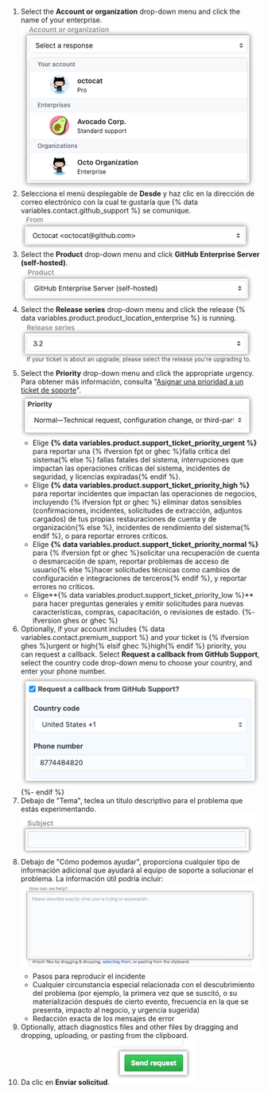 1. Select the **Account or organization** drop-down menu and click the name of your enterprise. ![Campo de cuenta](/assets/images/help/support/account-field.png)
1. Selecciona el menú desplegable de **Desde** y haz clic en la dirección de correo electrónico con la cual te gustaría que {% data variables.contact.github_support %} se comunique. ![Campo de correo electrónico](/assets/images/help/support/from-field.png)
1. Select the **Product** drop-down menu and click **GitHub Enterprise Server (self-hosted)**. ![Product field](/assets/images/help/support/product-field.png)
1. Select the **Release series** drop-down menu and click the release {% data variables.product.product_location_enterprise %} is running. ![Release field](/assets/images/help/support/release-field.png)
1. Select the **Priority** drop-down menu and click the appropriate urgency. Para obtener más información, consulta "[Asignar una prioridad a un ticket de soporte](/admin/enterprise-support/overview/about-github-enterprise-support#assigning-a-priority-to-a-support-ticket)". ![Priority field](/assets/images/help/support/priority-field.png)
    - Elige **{% data variables.product.support_ticket_priority_urgent %}** para reportar una {% ifversion fpt or ghec %}falla crítica del sistema{% else %} fallas fatales del sistema, interrupciones que impactan las operaciones críticas del sistema, incidentes de seguridad, y licencias expiradas{% endif %}.
    - Elige **{% data variables.product.support_ticket_priority_high %}** para reportar incidentes que impactan las operaciones de negocios, incluyendo {% ifversion fpt or ghec %} eliminar datos sensibles (confirmaciones, incidentes, solicitudes de extracción, adjuntos cargados) de tus propias restauraciones de cuenta y de organización{% else %}, incidentes de rendimiento del sistema{% endif %}, o para reportar errores críticos.
    - Elige **{% data variables.product.support_ticket_priority_normal %}** para {% ifversion fpt or ghec %}solicitar una recuperación de cuenta o desmarcación de spam, reportar problemas de acceso de usuario{% else %}hacer solicitudes técnicas como cambios de configuración e integraciones de terceros{% endif %}, y reportar errores no críticos.
    - Elige**{% data variables.product.support_ticket_priority_low %}** para hacer preguntas generales y emitir solicitudes para nuevas características, compras, capacitación, o revisiones de estado.
{%- ifversion ghes or ghec %}
1. Optionally, if your account includes {% data variables.contact.premium_support %} and your ticket is {% ifversion ghes %}urgent or high{% elsif ghec %}high{% endif %} priority, you can request a callback. Select **Request a callback from GitHub Support**, select the country code drop-down menu to choose your country, and enter your phone number. ![Request callback option](/assets/images/help/support/request-callback.png)
{%- endif %}
1. Debajo de "Tema", teclea un título descriptivo para el problema que estás experimentando. ![Campo de asuto](/assets/images/help/support/subject-field.png)
5. Debajo de "Cómo podemos ayudar", proporciona cualquier tipo de información adicional que ayudará al equipo de soporte a solucionar el problema. La información útil podría incluir: ![Campo de cómo podemos ayudar](/assets/images/help/support/how-can-we-help-field.png)
    - Pasos para reproducir el incidente
    - Cualquier circunstancia especial relacionada con el descubrimiento del problema (por ejemplo, la primera vez que se suscitó, o su materialización después de cierto evento, frecuencia en la que se presenta, impacto al negocio, y urgencia sugerida)
    - Redacción exacta de los mensajes de error
6. Optionally, attach diagnostics files and other files by dragging and dropping, uploading, or pasting from the clipboard.
7. Da clic en **Enviar solicitud**. ![Botón de eenviar solicitud](/assets/images/help/support/send-request-button.png)